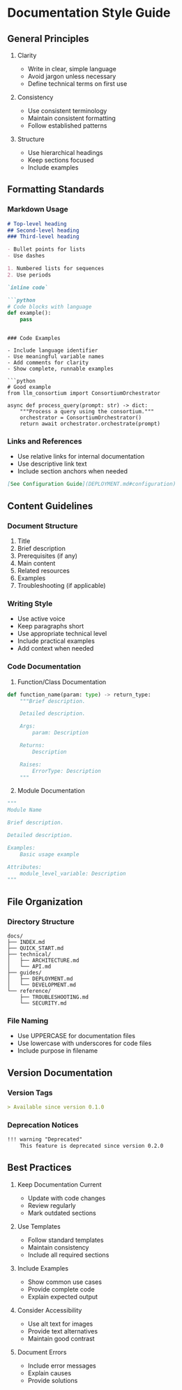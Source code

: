 # Documentation Style Guide

## General Principles

1. Clarity
   - Write in clear, simple language
   - Avoid jargon unless necessary
   - Define technical terms on first use

2. Consistency
   - Use consistent terminology
   - Maintain consistent formatting
   - Follow established patterns

3. Structure
   - Use hierarchical headings
   - Keep sections focused
   - Include examples

## Formatting Standards

### Markdown Usage

```markdown
# Top-level heading
## Second-level heading
### Third-level heading

- Bullet points for lists
- Use dashes

1. Numbered lists for sequences
2. Use periods

`inline code`

```python
# Code blocks with language
def example():
    pass
```
```

### Code Examples

- Include language identifier
- Use meaningful variable names
- Add comments for clarity
- Show complete, runnable examples

```python
# Good example
from llm_consortium import ConsortiumOrchestrator

async def process_query(prompt: str) -> dict:
    """Process a query using the consortium."""
    orchestrator = ConsortiumOrchestrator()
    return await orchestrator.orchestrate(prompt)
```

### Links and References

- Use relative links for internal documentation
- Use descriptive link text
- Include section anchors when needed

```markdown
[See Configuration Guide](DEPLOYMENT.md#configuration)
```

## Content Guidelines

### Document Structure

1. Title
2. Brief description
3. Prerequisites (if any)
4. Main content
5. Related resources
6. Examples
7. Troubleshooting (if applicable)

### Writing Style

- Use active voice
- Keep paragraphs short
- Use appropriate technical level
- Include practical examples
- Add context when needed

### Code Documentation

1. Function/Class Documentation
```python
def function_name(param: type) -> return_type:
    """Brief description.

    Detailed description.

    Args:
        param: Description

    Returns:
        Description

    Raises:
        ErrorType: Description
    """
```

2. Module Documentation
```python
"""
Module Name

Brief description.

Detailed description.

Examples:
    Basic usage example

Attributes:
    module_level_variable: Description
"""
```

## File Organization

### Directory Structure
```
docs/
├── INDEX.md
├── QUICK_START.md
├── technical/
│   ├── ARCHITECTURE.md
│   └── API.md
├── guides/
│   ├── DEPLOYMENT.md
│   └── DEVELOPMENT.md
└── reference/
    ├── TROUBLESHOOTING.md
    └── SECURITY.md
```

### File Naming
- Use UPPERCASE for documentation files
- Use lowercase with underscores for code files
- Include purpose in filename

## Version Documentation

### Version Tags
```markdown
> Available since version 0.1.0
```

### Deprecation Notices
```markdown
!!! warning "Deprecated"
    This feature is deprecated since version 0.2.0
```

## Best Practices

1. Keep Documentation Current
   - Update with code changes
   - Review regularly
   - Mark outdated sections

2. Use Templates
   - Follow standard templates
   - Maintain consistency
   - Include all required sections

3. Include Examples
   - Show common use cases
   - Provide complete code
   - Explain expected output

4. Consider Accessibility
   - Use alt text for images
   - Provide text alternatives
   - Maintain good contrast

5. Document Errors
   - Include error messages
   - Explain causes
   - Provide solutions
